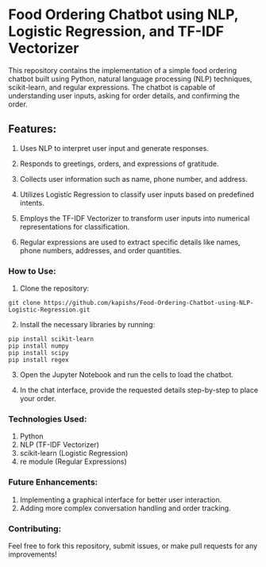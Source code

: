 
# Food Ordering Chatbot using NLP, Logistic Regression, and TF-IDF Vectorizer

This repository contains the implementation of a simple food ordering chatbot built using Python, natural language processing (NLP) techniques, scikit-learn, and regular expressions. The chatbot is capable of understanding user inputs, asking for order details, and confirming the order.

## Features:
1. Uses NLP to interpret user input and generate responses.

2. Responds to greetings, orders, and expressions of gratitude.

3. Collects user information such as name, phone number, and address.

4. Utilizes Logistic Regression to classify user inputs based on predefined intents.

5. Employs the TF-IDF Vectorizer to transform user inputs into numerical representations for classification.

6. Regular expressions are used to extract specific details like names, phone numbers, addresses, and order quantities.

### How to Use:

1. Clone the repository:
```
git clone https://github.com/kapishs/Food-Ordering-Chatbot-using-NLP-Logistic-Regression.git
```
2. Install the necessary libraries by running:
```
pip install scikit-learn
pip install numpy
pip install scipy
pip install regex
```
3. Open the Jupyter Notebook and run the cells to load the chatbot.

4. In the chat interface, provide the requested details step-by-step to place your order.


### Technologies Used:
1. Python
2. NLP (TF-IDF Vectorizer)
3. scikit-learn (Logistic Regression)
4. re module (Regular Expressions)


### Future Enhancements:
1. Implementing a graphical interface for better user interaction.
2. Adding more complex conversation handling and order tracking.

### Contributing:
Feel free to fork this repository, submit issues, or make pull requests for any improvements!

